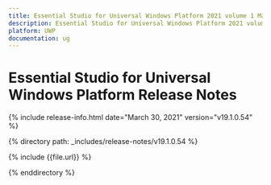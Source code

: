 ```yaml
---
title: Essential Studio for Universal Windows Platform 2021 volume 1 Main Release Notes  
description: Essential Studio for Universal Windows Platform 2021 volume 1 Main Release Notes  
platform: UWP
documentation: ug
---
```


# Essential Studio for Universal Windows Platform  Release Notes  

{% include release-info.html date="March 30, 2021"  version="v19.1.0.54" %} 


{% directory path: _includes/release-notes/v19.1.0.54 %}

{% include {{file.url}} %}

{% enddirectory %}
